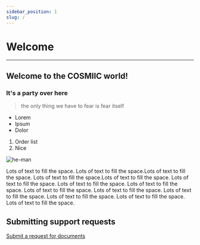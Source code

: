 ```yaml
---
sidebar_position: 1
slug: /
---
```


# Welcome
---
## Welcome to the **COSMIIC** world!


### It's a party over here
> the only thing we have to fear is fear itself
- Lorem
- Ipsum 
- Dolor
1. Order list
2. Nice

![he-man](./img/hey.gif)

Lots of text to fill the space. Lots of text to fill the space.Lots of text to fill the space. Lots of text to fill the space.Lots of text to fill the space. Lots of text to fill the space. Lots of text to fill the space. Lots of text to fill the space. Lots of text to fill the space. Lots of text to fill the space. Lots of text to fill the space. Lots of text to fill the space. Lots of text to fill the space. Lots of text to fill the space.

## Submitting support requests
[Submit a request for documents](https://cosmiic.atlassian.net/servicedesk/customer/portal/1/group/1/create/19)